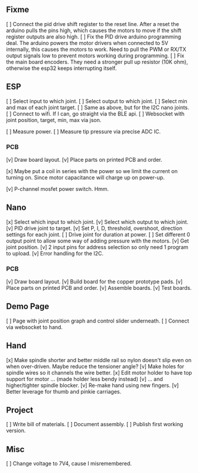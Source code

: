 Fixme
-----

[ ] Connect the pid drive shift register to the reset line. After a reset the arduino pulls the pins high, which causes the motors to move if the shift register outputs are also high.
[ ] Fix the PID drive arduino programming deal. The arduino powers the motor drivers when connected to 5V internally, this causes the motors to work. Need to pull the PWM or RX/TX output
signals low to prevent motors working during programming.
[ ] Fix the main board encoders. They need a stronger pull up resistor (10K ohm), otherwise the esp32 keeps interrupting itself.


ESP
---

[ ] Select input to which joint.
[ ] Select output to which joint.
[ ] Select min and max of each joint target.
[ ] Same as above, but for the I2C nano joints.
[ ] Connect to wifi. If I can, go straight via the BLE api.
[ ] Websocket with joint position, target, min, max via json.

[ ] Measure power.
[ ] Measure tip pressure via precise ADC IC.

### PCB

[v] Draw board layout.
[v] Place parts on printed PCB and order.

[x] Maybe put a coil in series with the power so we limit the current on turning on.
Since motor capacitance will charge up on power-up.

[v] P-channel mosfet power switch. Hmm.

Nano
----

[x] Select which input to which joint.
[v] Select which output to which joint.
[v] PID drive joint to target.
[v] Set P, I, D, threshold, overshoot, direction settings for each joint.
[ ] Drive joint for duration at power.
[ ] Set different 0 output point to allow some way of adding pressure with the motors.
[v] Get joint position.
[v] 2 input pins for address selection so only need 1 program to upload.
[v] Error handling for the I2C.


### PCB


[v] Draw board layout.
[v] Build board for the copper prototype pads.
[v] Place parts on printed PCB and order.
[v] Assemble boards.
[v] Test boards.


Demo Page
---------

[ ] Page with joint position graph and control slider underneath.
[ ] Connect via websocket to hand.


Hand
----

[x] Make spindle shorter and better middle rail so nylon doesn't slip even on when over-driven. Maybe reduce the tensioner angle?
[v] Make holes for spindle wires so it channels the wire better.
[x] Edit motor holder to have top support for motor ... (made holder less bendy instead)
[v] ... and higher/tighter spindle blocker.
[v] Re-make hand using new fingers.
[v] Better leverage for thumb and pinkie carriages.


Project
-------

[ ] Write bill of materials.
[ ] Document assembly.
[ ] Publish first working version.


Misc
----

[ ] Change voltage to 7V4, cause I misremembered.